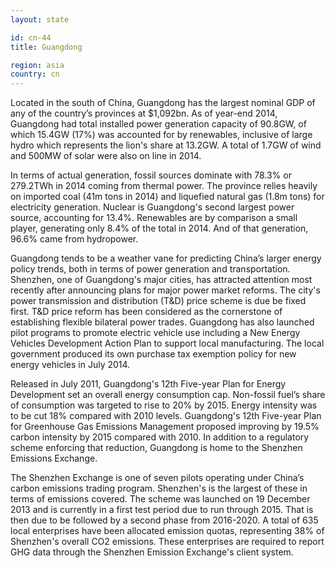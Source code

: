 ```yaml
---
layout: state

id: cn-44
title: Guangdong

region: asia
country: cn
---
```

Located in the south of China, Guangdong has the largest nominal GDP of any of the country’s provinces at $1,092bn. 
As of year-end 2014, Guangdong had total installed power generation capacity of 90.8GW, of which 15.4GW (17%) was accounted for by renewables, inclusive of large hydro which represents the lion's share at 13.2GW. A total of 1.7GW of wind and 500MW of solar were also on line in 2014.

In terms of actual generation, fossil sources dominate with 78.3% or 279.2TWh in 2014 coming from thermal power. The province relies heavily on imported coal (41m tons in 2014) and liquefied natural gas (1.8m tons) for electricity generation. Nuclear is Guangdong's second largest power source, accounting for 13.4%.  Renewables are by comparison a small player, generating only 8.4% of the total in 2014.  And of that generation, 96.6% came from hydropower. 

Guangdong tends to be a weather vane for predicting China’s larger energy policy trends, both in terms of power generation and transportation. Shenzhen, one of Guangdong's major cities, has attracted attention most recently after announcing plans for major power market reforms. The city's power transmission and distribution (T&D) price scheme is due be fixed first. T&D price reform has been considered as the cornerstone of establishing flexible bilateral power trades. 
Guangdong has also launched pilot programs to promote electric vehicle use including a New Energy Vehicles Development Action Plan to support local manufacturing. The local government produced its own purchase tax exemption policy for new energy vehicles in July 2014. 

Released in July 2011, Guangdong's 12th Five-year Plan for Energy Development set an overall energy consumption cap. Non-fossil fuel’s share of consumption was targeted to rise to 20% by 2015. Energy intensity was to be cut 18% compared with 2010 levels. 
Guangdong's 12th Five-year Plan for Greenhouse Gas Emissions Management proposed improving by 19.5% carbon intensity by 2015 compared with 2010. In addition to a regulatory scheme enforcing that reduction, Guangdong is home to the Shenzhen Emissions Exchange. 

The Shenzhen Exchange is one of seven pilots operating under China’s carbon emissions trading program. Shenzhen's is the largest of these in terms of emissions covered. The scheme was launched on 19 December 2013 and is currently in a first test period due to run through 2015. That is then due to be followed by a second phase from 2016-2020. A total of 635 local enterprises have been allocated emission quotas, representing 38% of Shenzhen's overall CO2 emissions. These enterprises are required to report GHG data through the Shenzhen Emission Exchange's client system.
